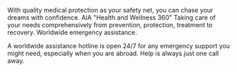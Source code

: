 With quality medical protection as your safety net, you can chase your dreams with confidence. AIA "Health and Wellness 360" Taking care of your needs comprehensively from prevention, protection, treatment to recovery. Worldwide emergency assistance. 

A worldwide assistance hotline is open 24/7 for any
emergency support you might need, especially when you are
abroad. Help is always just one call away.  
<figure>
</figure>